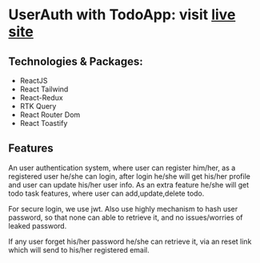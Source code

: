 # UserAuth with TodoApp: visit [live site](https://benevolent-bonbon-a47d48.netlify.app)

## Technologies & Packages:

* ReactJS
* React Tailwind
* React-Redux
* RTK Query
* React Router Dom
* React Toastify

## Features
An user authentication system, where user can register him/her, as a registered user he/she can login, after login he/she will get his/her profile and user can update his/her user info. As an extra feature he/she will get todo task features, where user can add,update,delete todo.

For secure login, we use jwt. Also use highly mechanism to hash user password, so that none can able to retrieve it, and no issues/worries of leaked password.

If any user forget his/her password he/she can retrieve it, via an reset link which will send to his/her registered email.
